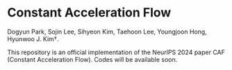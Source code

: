# Constant Acceleration Flow

Dogyun Park,
Sojin Lee,
Sihyeon Kim,
Taehoon Lee,
Youngjoon Hong,
Hyunwoo J. Kim†.

This repository is an official implementation of the NeurIPS 2024 paper CAF (Constant Acceleration Flow).
Codes will be available soon.
